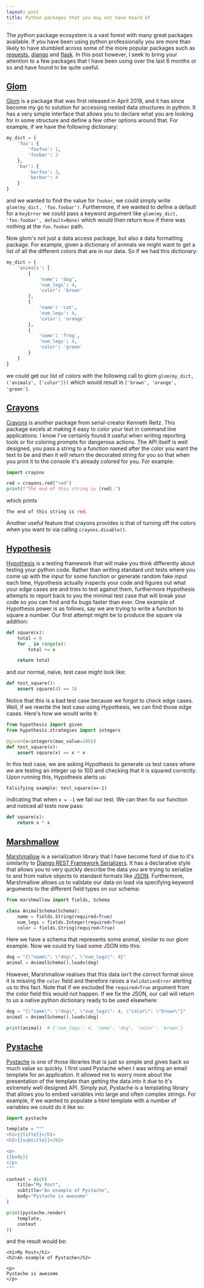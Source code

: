 ```yaml
---
layout: post
title: Python packages that you may not have heard of
---
```


The python package ecosystem is a vast forest with many great packages available. If you have been using python professionally you are more than likely to have stumbled across some of the more popular packages such as [requests](http://docs.python-requests.org/en/master/), [django](https://www.djangoproject.com/) and [flask](http://flask.pocoo.org/). In this post however, I seek to bring your attention to a few packages that I have been using over the last 6 months or so and have found to be quite useful.

## [Glom](https://github.com/mahmoud/glom)

[Glom](https://github.com/mahmoud/glom) is a package that was first released in April 2018, and it has since become my go to solution for accessing nested data structures in python. It has a very simple interface that allows you to declare what you are looking for in some structure and define a few other options around that. For example, if we have the following dictionary:

```python
my_dict = {
    'foo': {
        'foofoo': 1,
        'foobar': 2
    },
    'bar': {
        'barfoo': 3,
        'barbar': 4
    }
}
```

and we wanted to find the value for `foobar`, we could simply write `glom(my_dict, 'foo.foobar')`. Furthermore, if we wanted to define a default for a `KeyError` we could pass a keyword argument like `glom(my_dict, 'foo.foobar', default=None)` which would then return `None` if there was nothing at the `foo.foobar` path.

Now glom's not just a data access package, but also a data formatting package. For example, given a dictionary of animals we might want to get a list of all the different colors that are in our data. So if we had this dictionary:

```python
my_dict = {
    'animals': [
        {
            'name': 'dog',
            'num_legs': 4,
            'color': 'brown'
        },
        {
            'name': 'cat',
            'num_legs': 4,
            'color': 'orange'
        },
        {
            'name': 'frog',
            'num_legs': 4,
            'color': 'green'
        }
    ]
}
```

we could get our list of colors with the following call to glom `glom(my_dict, ('animals', ['color']))` which would result in `['brown', 'orange', 'green']`.

## [Crayons](https://github.com/kennethreitz/crayons)

[Crayons](https://github.com/kennethreitz/crayons) is another package from serial-creator Kenneth Reitz. This package excels at making it easy to color your text in command line applications. I know I've certainly found it useful when writing reporting tools or for coloring prompts for dangerous actions. The API itself is well designed, you pass a string to a function named after the color you want the text to be and then it will return the decorated string for you so that when you print it to the console it's already colored for you. For example:

```python
import crayons

red = crayons.red("red")
print(f"The end of this string is {red}.")
```

which prints

<style>
code.red {
    color: red
}
</style>

`The end of this string is `<code class="red">red.</code>

Another useful feature that crayons provides is that of turning off the colors when you want to via calling `crayons.disable()`.

## [Hypothesis](https://hypothesis.readthedocs.io/en/latest/)

[Hypothesis](https://hypothesis.readthedocs.io/en/latest/) is a testing framework that will make you think differently about testing your python code. Rather than writing standard unit tests where you come up with the input for some function or generate random fake input each time, Hypothesis actually inspects your code and figures out what your edge cases are and tries to test against them, furthermore Hypothesis attempts to report back to you the minimal test case that will break your code so you can find and fix bugs faster than ever. One example of Hypothesis power is as follows, say we are trying to write a function to square a number. Our first attempt might be to produce the square via addition:

```python
def square(x):
    total = 0
    for _ in range(x):
        total += x

    return total
```

and our normal, naive, test case might look like:

```python
def test_square():
    assert square(4) == 16
```

Notice that this is a bad test case because we forgot to check edge cases. Well, if we rewrite the test case using Hypothesis, we can find those edge cases. Here's how we would write it:

```python
from hypothesis import given
from hypothesis.strategies import integers

@given(x=integers(max_value=100))
def test_square(x):
    assert square(x) == x * x
```

In this test case, we are asking Hypothesis to generate us test cases where we are testing an integer up to 100 and checking that it is squared correctly. Upon running this, Hypothesis alerts us:

```
Falsifying example: test_square(x=-1)
```

indicating that when `x = -1` we fail our test. We can then fix our function and noticed all tests now pass:

```python
def square(x):
    return x * x
```

## [Marshmallow](https://marshmallow.readthedocs.io/en/3.0/)

[Marshmallow](https://marshmallow.readthedocs.io/en/3.0/) is a serialization library that I have become fond of due to it's similarity to [Django REST Framework Serializers](https://www.django-rest-framework.org/api-guide/serializers/). It has a declarative style that allows you to very quickly describe the data you are trying to serialize to and from native objects to standard formats like [JSON](https://www.json.org/). Furthermore, Marshmallow allows us to validate our data on load via specifying keyword arguments to the different field types on our schema:

```python
from marshmallow import fields, Schema

class AnimalSchema(Schema):
    name = fields.String(required=True)
    num_legs = fields.Integer(required=True)
    color = fields.String(required=True)
```

Here we have a schema that represents some animal, similar to our glom example. Now we could try load some JSON into this:

```python
dog = "{\"name\": \"dog\", \"num_legs\": 4}"
animal = AnimalSchema().loads(dog)
```

However, Marshmallow realises that this data isn't the correct format since it is missing the `color` field and therefore raises a `ValidationError` alerting us to this fact. Note that if we excluded the `required=True` argument from the color field this would not happen. If we fix the JSON, our call will return to us a native python dictionary ready to be used elsewhere:

```python
dog = "{\"name\": \"dog\", \"num_legs\": 4, \"color\": \"brown\"}"
animal = AnimalSchema().loads(dog)

print(animal)  # {'num_legs': 4, 'name': 'dog', 'color': 'brown'}
```

## [Pystache](https://github.com/defunkt/pystache)

[Pystache](https://github.com/defunkt/pystache) is one of those libraries that is just so simple and gives back so much value so quickly. I first used Pystache when I was writing an email template for an application. It allowed me to worry more about the presentation of the template than getting the data into it due to it's extremely well designed API. Simply put, Pystache is a templating library that allows you to embed variables into large and often complex strings. For example, if we wanted to populate a html template with a number of variables we could do it like so:

```python
import pystache

template = """
<h1>{{title}}</h1>
<h2>{{subtitle}}</h2>

<p>
{{body}}
</p>
"""

context = dict(
    title="My Post",
    subtitle="An example of Pystache",
    body="Pystache is awesome"
)

print(pystache.render(
    template,
    context
))
```

and the result would be:

```
<h1>My Post</h1>
<h2>An example of Pystache</h2>

<p>
Pystache is awesome
</p>
```